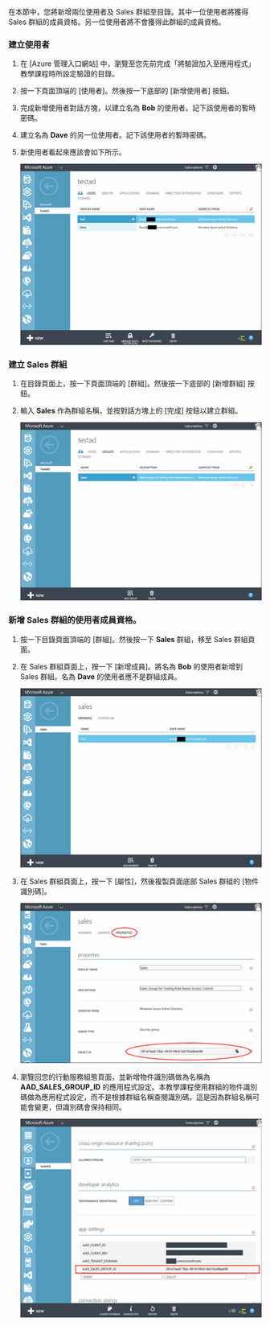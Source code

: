 在本節中，您將新增兩位使用者及 Sales 群組至目錄。其中一位使用者將獲得 Sales 群組的成員資格。另一位使用者將不會獲得此群組的成員資格。

### 建立使用者
1. 在 [Azure 管理入口網站][](https://manage.windowsazure.com) 中，瀏覽至您先前完成「將驗證加入至應用程式」教學課程時所設定驗證的目錄。
2. 按一下頁面頂端的 [使用者]。然後按一下底部的 [新增使用者] 按鈕。 
3. 完成新增使用者對話方塊，以建立名為 **Bob** 的使用者。記下該使用者的暫時密碼。 
4. 建立名為 **Dave** 的另一位使用者。記下該使用者的暫時密碼。
5. 新使用者看起來應該會如下所示。
   
    ![](./media/mobile-services-aad-rbac-create-sales-group/users.png)

### 建立 Sales 群組
1. 在目錄頁面上，按一下頁面頂端的 [群組]。然後按一下底部的 [新增群組] 按鈕。 
2. 輸入 **Sales** 作為群組名稱，並按對話方塊上的 [完成] 按鈕以建立群組。 
   
    ![](./media/mobile-services-aad-rbac-create-sales-group/sales-group.png)

### 新增 Sales 群組的使用者成員資格。
1. 按一下目錄頁面頂端的 [群組]。然後按一下 **Sales** 群組，移至 Sales 群組頁面。 
2. 在 Sales 群組頁面上，按一下 [新增成員]。將名為 **Bob** 的使用者新增到 Sales 群組。名為 **Dave** 的使用者應不是群組成員。
   
    ![](./media/mobile-services-aad-rbac-create-sales-group/group-membership.png)
3. 在 Sales 群組頁面上，按一下 [屬性]，然後複製頁面底部 Sales 群組的 [物件識別碼]。

    ![](./media/mobile-services-aad-rbac-create-sales-group/sales-group-id.png)

1. 瀏覽回您的行動服務組態頁面，並新增物件識別碼做為名稱為 **AAD\_SALES\_GROUP\_ID** 的應用程式設定。本教學課程使用群組的物件識別碼做為應用程式設定，而不是根據群組名稱查閱識別碼。這是因為群組名稱可能會變更，但識別碼會保持相同。
   
    ![](./media/mobile-services-aad-rbac-create-sales-group/sales-group-id-app-setting.png)

<!---HONumber=AcomDC_1203_2015-->